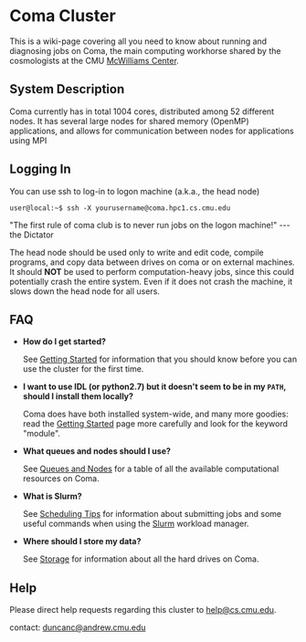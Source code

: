 # Coma Cluster

This is a wiki-page covering all you need to know about running and diagnosing jobs on Coma, the main computing workhorse shared by the cosmologists at the CMU [McWilliams Center](https://www.cmu.edu/cosmology/).


## System Description

Coma currently has in total 1004 cores, distributed among 52 different nodes. It has several large nodes for shared memory (OpenMP) applications, and allows for communication between nodes for applications using MPI


## Logging In

You can use ssh to log-in to logon machine (a.k.a., the head node)

```console
user@local:~$ ssh -X yourusername@coma.hpc1.cs.cmu.edu
```

"The first rule of coma club is to never run jobs on the logon machine!" --- the Dictator
 
The head node should be used only to write and edit code, compile programs, and copy data between drives on coma or on external machines. It should **NOT** be used to perform computation-heavy jobs, since this could potentially crash the entire system. Even if it does not crash the machine, it slows down the head node for all users. 
 

## FAQ
 
- **How do I get started?**
	
	See [Getting Started]() for information that you should know before you can use the cluster for the first time.
 
- **I want to use IDL (or python2.7) but it doesn't seem to be in my `PATH`, should I install them locally?**

	Coma does have both installed system-wide, and many more goodies: read the [Getting Started]() page more carefully and look for the keyword "module".
 
- **What queues and nodes should I use?**

	See [Queues and Nodes](./queues_and_nodes.md) for a table of all the available computational resources on Coma.
 
- **What is Slurm?**

	See [Scheduling Tips]() for information about submitting jobs and some useful commands when using the [Slurm](https://slurm.schedmd.com/documentation.html) workload manager.
 
- **Where should I store my data?**

	See [Storage]() for information about all the hard drives on Coma. 


## Help

Please direct help requests regarding this cluster to [help@cs.cmu.edu](help@cs.cmu.edu).




contact: duncanc@andrew.cmu.edu